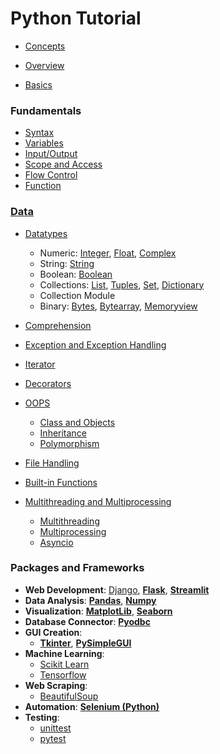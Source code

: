 # Python Tutorial

- [Concepts](lessons/concepts/readme.md)
- [Overview](lessons/overview/readme.md)

- [Basics](lessons/basics/readme.md)

### Fundamentals
- [Syntax](lessons/syntax/readme.md)
- [Variables](lessons/variables/readme.md)
- [Input/Output](lessons/input_output/readme.md)
- [Scope and Access](lessons/scope/readme.md) 
- [Flow Control](lessons/flow_control/readme.md)
- [Function](lessons/functions/readme.md)

### [Data](lessons/data/readme.md)
- [Datatypes](lessons/datatypes/readme.md)
    - Numeric: [Integer](lessons/integer/readme.md), [Float](lessons/float/readme.md), [Complex](lessons/complex/readme.md)
    - String: [String](lessons/string/readme.md)
    - Boolean: [Boolean](lessons/boolean/readme.md)
    - Collections: [List](lessons/list/readme.md), [Tuples](lessons/tuples/readme.md), [Set](lessons/set/readme.md), [Dictionary](lessons/dictionary/readme.md)
    - Collection Module
    - Binary: [Bytes](lessons/bytes/readme.md), [Bytearray](lessons/bytearray/readme.md), [Memoryview](lessons/memoryview/readme.md)

- [Comprehension](lessons/comprehension/readme.md)        

- [Exception and Exception Handling](lessons/exception/readme.md)
- [Iterator](lessons/iterator/readme.md)
- [Decorators](lessons/decorators/readme.md)
- [OOPS](lessons/oops/readme.md)

    - [Class and Objects](lessons/class/readme.md)
    - [Inheritance](lessons/inheritance/readme.md)
    - [Polymorphism](lessons/polymorphism/readme.md)

- [File Handling](lessons/file_handling/readme.md)
- [Built-in Functions](lessons/built_in_functions/readme.md)

- [Multithreading and Multiprocessing](lessons/multithreading_multiprocessing/readme.md)
    - [Multithreading](lessons/multithreading/readme.md)
    - [Multiprocessing](lessons/multiprocessing/readme.md)
    - [Asyncio](lessons/asyncio/readme.md)

### Packages and Frameworks

- **Web Development**: [Django](https://github.com/AkashDas253/Tutorial_Django), [**Flask**](lessons/flask/readme.md), [**Streamlit**](lessons/streamlit/readme.md)
- **Data Analysis**: [**Pandas**](lessons/pandas/readme.md), [**Numpy**](lessons/numpy/readme.md)
- **Visualization**: [**MatplotLib**](lessons/matplotlib/readme.md), [**Seaborn**](lessons/seaborn/readme.md)
- **Database Connector**: [**Pyodbc**](lessons/pyodbc/readme.md)
- **GUI Creation**:
    - [**Tkinter**](lessons/tkinter/readme.md), [**PySimpleGUI**](lessons/pysimplegui/readme.md)
- **Machine Learning**:
    - [Scikit Learn](lessons/sklearn/readme.md)
    - [Tensorflow](https://github.com/AkashDas253/Tutorial_Tensorflow)
- **Web Scraping**:
    - [BeautifulSoup](lessons/beautifulsoup/readme.md)
- **Automation**: [**Selenium (Python)**](lessons/selenium/readme.md)
- **Testing**:
    - [unittest](lessons/unittest/readme.md)
    - [pytest](lessons/pytest/readme.md)
